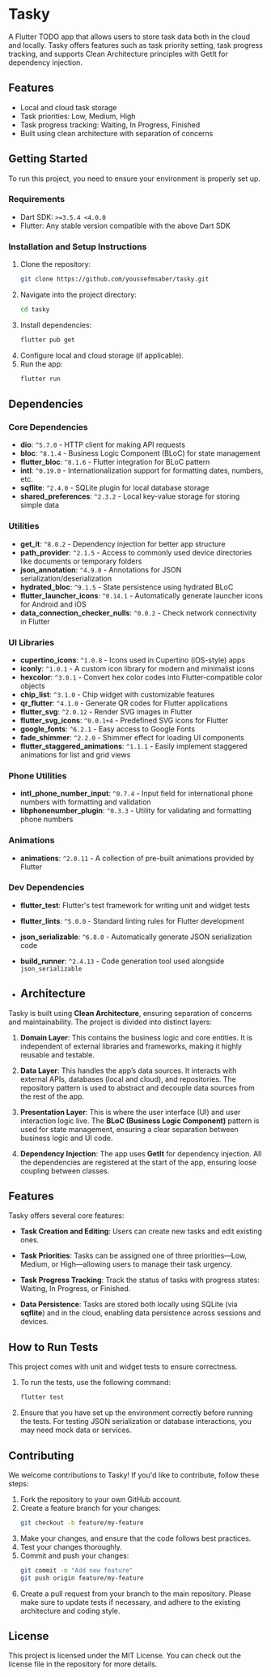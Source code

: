 # Tasky

A Flutter TODO app that allows users to store task data both in the cloud and locally. Tasky offers features such as task priority setting, task progress tracking, and supports Clean Architecture principles with GetIt for dependency injection.

## Features

- Local and cloud task storage
- Task priorities: Low, Medium, High
- Task progress tracking: Waiting, In Progress, Finished
- Built using clean architecture with separation of concerns

## Getting Started

To run this project, you need to ensure your environment is properly set up.

### Requirements

- Dart SDK: `>=3.5.4 <4.0.0`
- Flutter: Any stable version compatible with the above Dart SDK

### Installation and Setup Instructions

1. Clone the repository:
   ```bash
   git clone https://github.com/youssefmsaber/tasky.git
   ```
2. Navigate into the project directory:
   ```bash
   cd tasky
   ```
3. Install dependencies:
   ```bash
   flutter pub get
   ```
4. Configure local and cloud storage (if applicable).
5. Run the app:
    ```bash
   flutter run
   ```
    
## Dependencies

### Core Dependencies

- **dio**: `^5.7.0` - HTTP client for making API requests
- **bloc**: `^8.1.4` - Business Logic Component (BLoC) for state management
- **flutter_bloc**: `^8.1.6` - Flutter integration for BLoC pattern
- **intl**: `^0.19.0` - Internationalization support for formatting dates, numbers, etc.
- **sqflite**: `^2.4.0` - SQLite plugin for local database storage
- **shared_preferences**: `^2.3.2` - Local key-value storage for storing simple data

### Utilities

- **get_it**: `^8.0.2` - Dependency injection for better app structure
- **path_provider**: `^2.1.5` - Access to commonly used device directories like documents or temporary folders
- **json_annotation**: `^4.9.0` - Annotations for JSON serialization/deserialization
- **hydrated_bloc**: `^9.1.5` - State persistence using hydrated BLoC
- **flutter_launcher_icons**: `^0.14.1` - Automatically generate launcher icons for Android and iOS
- **data_connection_checker_nulls**: `^0.0.2` - Check network connectivity in Flutter

### UI Libraries

- **cupertino_icons**: `^1.0.8` - Icons used in Cupertino (iOS-style) apps
- **iconly**: `^1.0.1` - A custom icon library for modern and minimalist icons
- **hexcolor**: `^3.0.1` - Convert hex color codes into Flutter-compatible color objects
- **chip_list**: `^3.1.0` - Chip widget with customizable features
- **qr_flutter**: `^4.1.0` - Generate QR codes for Flutter applications
- **flutter_svg**: `^2.0.12` - Render SVG images in Flutter
- **flutter_svg_icons**: `^0.0.1+4` - Predefined SVG icons for Flutter
- **google_fonts**: `^6.2.1` - Easy access to Google Fonts
- **fade_shimmer**: `^2.2.0` - Shimmer effect for loading UI components
- **flutter_staggered_animations**: `^1.1.1` - Easily implement staggered animations for list and grid views

### Phone Utilities

- **intl_phone_number_input**: `^0.7.4` - Input field for international phone numbers with formatting and validation
- **libphonenumber_plugin**: `^0.3.3` - Utility for validating and formatting phone numbers

### Animations

- **animations**: `^2.0.11` - A collection of pre-built animations provided by Flutter

### Dev Dependencies

- **flutter_test**: Flutter's test framework for writing unit and widget tests
- **flutter_lints**: `^5.0.0` - Standard linting rules for Flutter development
- **json_serializable**: `^6.8.0` - Automatically generate JSON serialization code
- **build_runner**: `^2.4.13` - Code generation tool used alongside `json_serializable`

- ## Architecture

Tasky is built using **Clean Architecture**, ensuring separation of concerns and maintainability. The project is divided into distinct layers:

1. **Domain Layer**: This contains the business logic and core entities. It is independent of external libraries and frameworks, making it highly reusable and testable.
   
2. **Data Layer**: This handles the app’s data sources. It interacts with external APIs, databases (local and cloud), and repositories. The repository pattern is used to abstract and decouple data sources from the rest of the app.

3. **Presentation Layer**: This is where the user interface (UI) and user interaction logic live. The **BLoC (Business Logic Component)** pattern is used for state management, ensuring a clear separation between business logic and UI code. 

4. **Dependency Injection**: The app uses **GetIt** for dependency injection. All the dependencies are registered at the start of the app, ensuring loose coupling between classes.

## Features

Tasky offers several core features:

- **Task Creation and Editing**: Users can create new tasks and edit existing ones.
  
- **Task Priorities**: Tasks can be assigned one of three priorities—Low, Medium, or High—allowing users to manage their task urgency.

- **Task Progress Tracking**: Track the status of tasks with progress states: Waiting, In Progress, or Finished.
  
- **Data Persistence**: Tasks are stored both locally using SQLite (via **sqflite**) and in the cloud, enabling data persistence across sessions and devices.

## How to Run Tests

This project comes with unit and widget tests to ensure correctness.

1. To run the tests, use the following command:
   ```bash
   flutter test
   ```
2. Ensure that you have set up the environment correctly before running the tests. For testing JSON serialization or database interactions, you may need mock data or services.

## Contributing
We welcome contributions to Tasky! If you'd like to contribute, follow these steps:
1. Fork the repository to your own GitHub account.
2. Create a feature branch for your changes:
    ```bash
    git checkout -b feature/my-feature
    ```
3. Make your changes, and ensure that the code follows best practices.
4. Test your changes thoroughly.
5. Commit and push your changes:
   ```bash
   git commit -m "Add new feature"
   git push origin feature/my-feature
   ```
6. Create a pull request from your branch to the main repository.
Please make sure to update tests if necessary, and adhere to the existing architecture and coding style.

## License
This project is licensed under the MIT License. You can check out the license file in the repository for more details.
